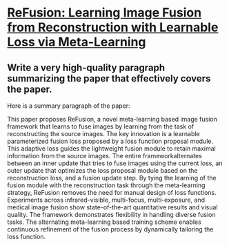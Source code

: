 # [ReFusion: Learning Image Fusion from Reconstruction with Learnable Loss   via Meta-Learning](https://arxiv.org/abs/2312.07943)

## Write a very high-quality paragraph summarizing the paper that effectively covers the paper.

 Here is a summary paragraph of the paper:

This paper proposes ReFusion, a novel meta-learning based image fusion framework that learns to fuse images by learning from the task of reconstructing the source images. The key innovation is a learnable parameterized fusion loss proposed by a loss function proposal module. This adaptive loss guides the lightweight fusion module to retain maximal information from the source images. The entire frameworkalternates between an inner update that tries to fuse images using the current loss, an outer update that optimizes the loss proposal module based on the reconstruction loss, and a fusion update step. By tying the learning of the fusion module with the reconstruction task through the meta-learning strategy, ReFusion removes the need for manual design of loss functions. Experiments across infrared-visible, multi-focus, multi-exposure, and medical image fusion show state-of-the-art quantitative results and visual quality. The framework demonstrates flexibility in handling diverse fusion tasks. The alternating meta-learning based training scheme enables continuous refinement of the fusion process by dynamically tailoring the loss function.
